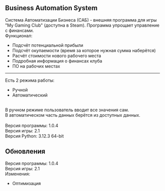 ## Business Automation System
Система Автоматизации Бизнеса (САБ) - внешняя программа для игры "My Gaming Club" (доступна в Steam). Программа упрощает управление с финансами.
<br>
Функционал:
- Подсчёт потенциальной прибыли
- Подсчёт окупаемости (время за которое нужная сумма наберётся)
- Расчёт стоимости нового рабочего места
- Подробная информация о финансах клуба
- ПО на рабочих местах
____
Есть 2 режима работы:
- Ручной
- Автоматический
<br>
В ручном режиме пользователь вводит все значения сам.
<br>
В автоматическом часть данных берётся из доступных данных.
<br>
<br>
Версия программы: 1.0.4
<br>
Версия игры: 2.1
<br>
Версия Python: 3.12.3 64-bit

## Обновления
Версия программы: 1.0.4
<br>
Версия игры: 2.1
<br>
Изменения:
- Оптимизация
